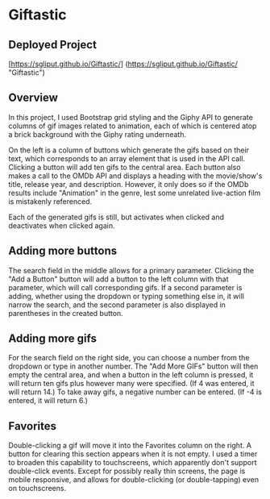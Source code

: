 # Giftastic

## Deployed Project
[https://sgliput.github.io/Giftastic/] (https://sgliput.github.io/Giftastic/ "Giftastic")

## Overview
In this project, I used Bootstrap grid styling and the Giphy API to generate columns of gif images related to animation, each of which is centered atop a brick background with the Giphy rating underneath.

On the left is a column of buttons which generate the gifs based on their text, which corresponds to an array element that is used in the API call. Clicking a button will add ten gifs to the central area. Each button also makes a call to the OMDb API and displays a heading with the movie/show's title, release year, and description. However, it only does so if the OMDb results include "Animation" in the genre, lest some unrelated live-action film is mistakenly referenced.

Each of the generated gifs is still, but activates when clicked and deactivates when clicked again.


## Adding more buttons

The search field in the middle allows for a primary parameter. Clicking the "Add a Button" button will add a button to the left column with that parameter, which will call corresponding gifs. If a second parameter is adding, whether using the dropdown or typing something else in, it will narrow the search, and the second parameter is also displayed in parentheses in the created button.

## Adding more gifs

For the search field on the right side, you can choose a number from the dropdown or type in another number. The "Add More GIFs" button will then empty the central area, and when a button in the left column is pressed, it will return ten gifs plus however many were specified. (If 4 was entered, it will return 14.) To take away gifs, a negative number can be entered. (If -4 is entered, it will return 6.)

## Favorites
Double-clicking a gif will move it into the Favorites column on the right. A button for clearing this section appears when it is not empty. I used a timer to broaden this capability to touchscreens, which apparently don't support double-click events. Except for possibly really thin screens, the page is mobile responsive, and allows for double-clicking (or double-tapping) even on touchscreens.